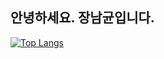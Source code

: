 <!-- ## Hi there, I'm Nam Kyun- -👋 -->
## 안녕하세요. 장남균입니다.

[![Top Langs](https://github-readme-stats.vercel.app/api/top-langs/?username=BluePigKYUN&layout=compact&langs_count=6)](https://github.com/BluePigKYUN/github-readme-stats)
<!-- ![Anurag's GitHub stats](https://github-readme-stats.vercel.app/api?username=BluePigKYUN&show_icons=true&theme=radical) -->

<!--
**BluePigKYUN/BluePigKYUN** is a ✨ _special_ ✨ repository because its `README.md` (this file) appears on your GitHub profile.

Here are some ideas to get you started:

- 🔭 I’m currently working on ...
- 🌱 I’m currently learning ...
- 👯 I’m looking to collaborate on ...
- 🤔 I’m looking for help with ...
- 💬 Ask me about ...
- 📫 How to reach me: ...
- 😄 Pronouns: ...
- ⚡ Fun fact: ...
-->
